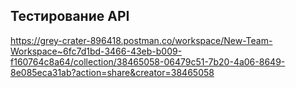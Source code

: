 ## Тестирование API
<https://grey-crater-896418.postman.co/workspace/New-Team-Workspace~6fc7d1bd-3466-43eb-b009-f160764c8a64/collection/38465058-06479c51-7b20-4a06-8649-8e085eca31ab?action=share&creator=38465058>
